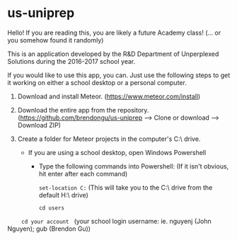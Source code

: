 # us-uniprep

Hello! If you are reading this, you are likely a future Academy class! (... or you somehow found it randomly)

This is an application developed by the R&D Department of Unperplexed Solutions during the 2016-2017 school year.

If you would like to use this app, you can. Just use the following steps to get it working on either a school desktop or a personal
computer. 


1. Download and install Meteor. (https://www.meteor.com/install)
2. Download the entire app from the repository. (https://github.com/brendongu/us-uniprep --> Clone or download --> Download ZIP)
3. Create a folder for Meteor projects in the computer's C:\ drive.

    - If you are using a school desktop, open Windows Powershell
    
        - Type the following commands into Powershell:    (If it isn't obvious, hit enter after each command)
        
            `set-location C:`                             (This will take you to the C:\ drive from the default H:\ drive)
            
            `cd users`  
            
            `cd your account`                           (your school login username: ie. nguyenj (John Nguyen); gub (Brendon Gu))
            
            
          
